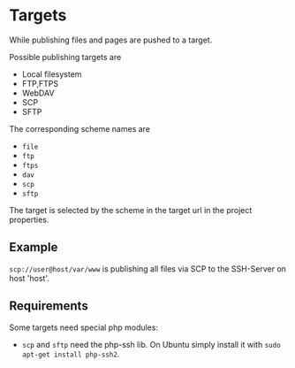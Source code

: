 # Targets

While publishing files and pages are pushed to a target.

Possible publishing targets are
- Local filesystem
- FTP,FTPS
- WebDAV
- SCP
- SFTP

The corresponding scheme names are
- `file`
- `ftp`
- `ftps`
- `dav`
- `scp`
- `sftp`

The target is selected by the scheme in the target url in the project properties.

## Example

`scp://user@host/var/www` is publishing all files via SCP to the SSH-Server on host 'host'.

## Requirements

Some targets need special php modules:
- `scp` and `sftp` need the php-ssh lib. On Ubuntu simply install it with `sudo apt-get install php-ssh2`.